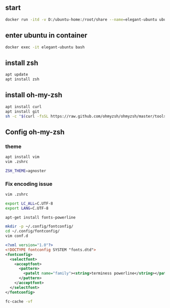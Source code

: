 ## start

```sh
docker run -itd -v D:/ubuntu-home:/root/share --name=elegant-ubuntu ubuntu
```

## enter ubuntu in container

```sh
docker exec -it elegant-ubuntu bash
```

## install zsh

```bash
apt update
apt install zsh
```
## install oh-my-zsh

```zsh
apt install curl
apt install git
sh -c "$(curl -fsSL https://raw.github.com/ohmyzsh/ohmyzsh/master/tools/install.sh)"
```

## Config oh-my-zsh

### theme

```zsh
apt install vim
vim .zshrc
```

```zsh
ZSH_THEME=agnoster
```

### Fix encoding issue

```zsh
vim .zshrc
```
```zsh
export LC_ALL=C.UTF-8
export LANG=C.UTF-8
```
```zsh
apt-get install fonts-powerline
```
```zsh
mkdir -p ~/.config/fontconfig/
cd ~/.config/fontconfig/
vim conf.d
```
```xml
<?xml version="1.0"?>
<!DOCTYPE fontconfig SYSTEM "fonts.dtd">
<fontconfig>
  <selectfont>
    <acceptfont>
      <pattern>
        <patelt name="family"><string>terminess powerline</string></patelt>
      </pattern>
    </acceptfont>
  </selectfont>
</fontconfig>
```
```zsh
fc-cache -vf
```
